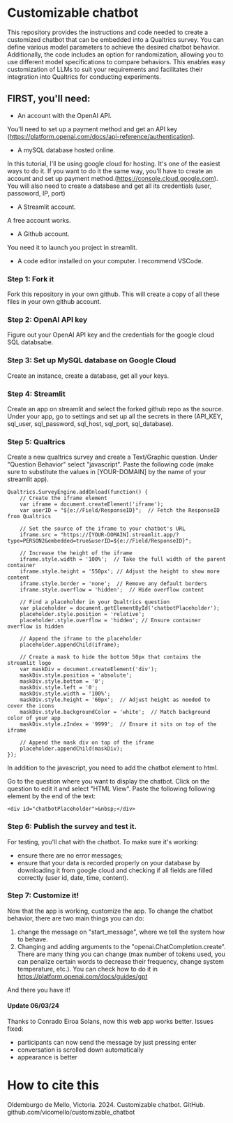 # Customizable chatbot

This repository provides the instructions and code needed to create a customized chatbot that can be embedded into a Qualtrics survey. You can define various model parameters to achieve the desired chatbot behavior. Additionally, the code includes an option for randomization, allowing you to use different model specifications to compare behaviors. This enables easy customization of LLMs to suit your requirements and facilitates their integration into Qualtrics for conducting experiments.

## FIRST, you'll need:
- An account with the OpenAI API.

You'll need to set up a payment method and get an API key (https://platform.openai.com/docs/api-reference/authentication).

- A mySQL database hosted online.

In this tutorial, I'll be using google cloud for hosting. It's one of the easiest ways to do it. If you want to do it the same way, you'll have to create an account and set up payment method.(https://console.cloud.google.com).
You will also need to create a database and get all its credentials (user, passoword, IP, port)
- A Streamlit account.

A free account works.
- A Github account.

You need it to launch you project in streamlit.

- A code editor installed on your computer. I recommend VSCode. 

### Step 1: Fork it
Fork this repository in your own github. This will create a copy of all these files in your own github account. 

### Step 2: OpenAI API key
Figure out your OpenAI API key and the credentials for the google cloud SQL databsabe.

### Step 3: Set up MySQL database on Google Cloud
Create an instance, create a database, get all your keys.

### Step 4: Streamlit
Create an app on streamlit and select the forked github repo as the source.
Under your app, go to settings and set up all the secrets in there (API_KEY, sql_user, sql_password, sql_host, sql_port, sql_database).

### Step 5: Qualtrics
Create a new qualtrics survey and create a Text/Graphic question.
Under "Question Behavior" select "javascript".
Paste the following code (make sure to substitute the values in [YOUR-DOMAIN] by the name of your streamlit app).

```
Qualtrics.SurveyEngine.addOnload(function() {
    // Create the iframe element
    var iframe = document.createElement('iframe');
    var userID = "${e://Field/ResponseID}";  // Fetch the ResponseID from Qualtrics

    // Set the source of the iframe to your chatbot's URL
    iframe.src = "https://[YOUR-DOMAIN].streamlit.app/?type=PERSON2&embedded=true&userID=${e://Field/ResponseID}";

    // Increase the height of the iframe
    iframe.style.width = '100%';  // Take the full width of the parent container
    iframe.style.height = '550px'; // Adjust the height to show more content
    iframe.style.border = 'none';  // Remove any default borders
    iframe.style.overflow = 'hidden';  // Hide overflow content

    // Find a placeholder in your Qualtrics question
    var placeholder = document.getElementById('chatbotPlaceholder');
    placeholder.style.position = 'relative';
    placeholder.style.overflow = 'hidden'; // Ensure container overflow is hidden

    // Append the iframe to the placeholder
    placeholder.appendChild(iframe);

    // Create a mask to hide the bottom 50px that contains the streamlit logo
    var maskDiv = document.createElement('div');
    maskDiv.style.position = 'absolute';
    maskDiv.style.bottom = '0';
    maskDiv.style.left = '0';
    maskDiv.style.width = '100%';
    maskDiv.style.height = '60px';  // Adjust height as needed to cover the icons
    maskDiv.style.backgroundColor = 'white';  // Match background color of your app
    maskDiv.style.zIndex = '9999';  // Ensure it sits on top of the iframe

    // Append the mask div on top of the iframe
    placeholder.appendChild(maskDiv);
});
```

In addition to the javascript, you need to add the chatbot element to html.

Go to the question where you want to display the chatbot. Click on the question to edit it and select "HTML View". Paste the following following element by the end of the text:

```
<div id="chatbotPlaceholder">&nbsp;</div>
```

### Step 6: Publish the survey and test it.
For testing, you'll chat with the chatbot. To make sure it's working:
- ensure there are no error messages;
- ensure that your data is recorded properly on your database by downloading it from google cloud and checking if all fields are filled correctly (user id, date, time, content).

### Step 7: Customize it!
Now that the app is working, customize the app. To change the chatbot behavior, there are two main things you can do:
1) change the message on "start_message", where we tell the system how to behave.
2) Changing and adding arguments to the "openai.ChatCompletion.create". There are many thing you can change (max number of tokens used, you can penalize certain words to decrease their frequency, change system temperature, etc.). You can check how to do it in https://platform.openai.com/docs/guides/gpt

And there you have it!

#### Update 06/03/24
Thanks to Conrado Eiroa Solans, now this web app works better.
Issues fixed: 
- participants can now send the message by just pressing enter
- conversation is scrolled down automatically
- appearance is better

# How to cite this
Oldemburgo de Mello, Victoria. 2024. Customizable chatbot. GitHub. github.com/vicomello/customizable_chatbot


